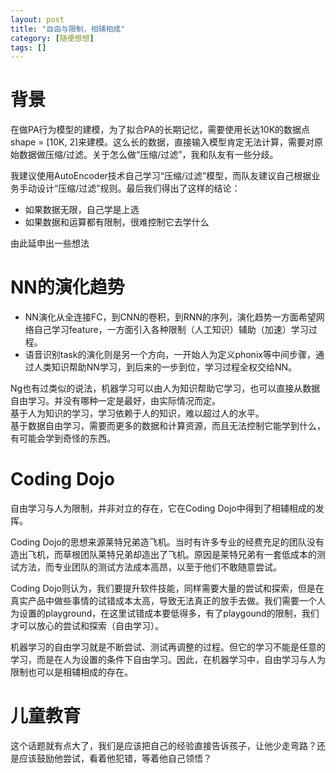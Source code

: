 ```yaml
---
layout: post
title: "自由与限制，相辅相成"
category: [随便想想]
tags: []
---
```


# 背景

在做PA行为模型的建模，为了拟合PA的长期记忆，需要使用长达10K的数据点shape = [10K, 2]来建模。这么长的数据，直接输入模型肯定无法计算，需要对原始数据做压缩/过滤。关于怎么做“压缩/过滤”，我和队友有一些分歧。  

我建议使用AutoEncoder技术自己学习“压缩/过滤”模型，而队友建议自己根据业务手动设计“压缩/过滤”规则。最后我们得出了这样的结论：  
- 如果数据无限，自己学是上选  
- 如果数据和运算都有限制，很难控制它去学什么  

由此延申出一些想法

# NN的演化趋势

- NN演化从全连接FC，到CNN的卷积，到RNN的序列，演化趋势一方面希望网络自己学习feature，一方面引入各种限制（人工知识）辅助（加速）学习过程。  
- 语音识别task的演化则是另一个方向，一开始人为定义phonix等中间步骤，通过人类知识帮助NN学习，到后来的一步到位，学习过程全权交给NN。  

Ng也有过类似的说法，机器学习可以由人为知识帮助它学习，也可以直接从数据自由学习。并没有哪种一定是最好，由实际情况而定。  
基于人为知识的学习，学习依赖于人的知识，难以超过人的水平。  
基于数据自由学习，需要而更多的数据和计算资源，而且无法控制它能学到什么，有可能会学到奇怪的东西。  

# Coding Dojo

自由学习与人为限制，并非对立的存在，它在Coding Dojo中得到了相辅相成的发挥。  

Coding Dojo的思想来源莱特兄弟造飞机。当时有许多专业的经费充足的团队没有造出飞机，而草根团队莱特兄弟却造出了飞机。原因是莱特兄弟有一套低成本的测试方法，而专业团队的测试方法成本高昂，以至于他们不敢随意尝试。  

Coding Dojo则认为，我们要提升软件技能，同样需要大量的尝试和探索，但是在真实产品中做些事情的试错成本太高，导致无法真正的放手去做。我们需要一个人为设置的playground，在这里试错成本要低得多，有了playgound的限制，我们才可以放心的尝试和探索（自由学习）。  

机器学习的自由学习就是不断尝试、测试再调整的过程。但它的学习不能是任意的学习，而是在人为设置的条件下自由学习。因此，在机器学习中，自由学习与人为限制也可以是相辅相成的存在。

# 儿童教育

这个话题就有点大了，我们是应该把自己的经验直接告诉孩子，让他少走弯路？还是应该鼓励他尝试，看着他犯错，等着他自己领悟？

<!-- more -->